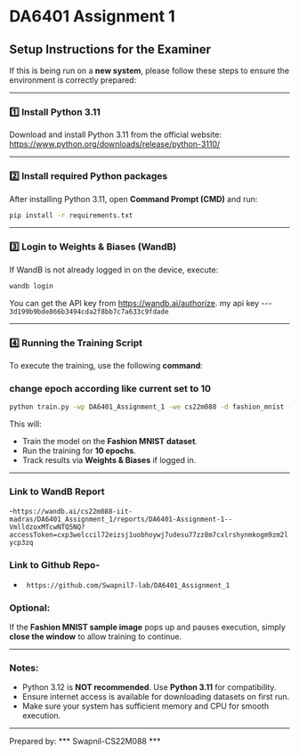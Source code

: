 # DA6401 Assignment 1

## Setup Instructions for the Examiner

If this is being run on a **new system**, please follow these steps to ensure the environment is correctly prepared:

---

### 1️⃣ Install Python 3.11
Download and install Python 3.11 from the official website:  
https://www.python.org/downloads/release/python-3110/

---

### 2️⃣ Install required Python packages
After installing Python 3.11, open **Command Prompt (CMD)** and run:

```bash
pip install -r requirements.txt
```

---

### 3️⃣ Login to Weights & Biases (WandB)
If WandB is not already logged in on the device, execute:

```bash
wandb login
```
You can get the API key from https://wandb.ai/authorize.
my api key --- ``` 3d199b9bde866b3494cda2f8bb7c7a633c9fdade ```

---

### 4️⃣ Running the Training Script
To execute the training, use the following **command**:
### change epoch according like current set to 10
```bash
python train.py -wp DA6401_Assignment_1 -we cs22m088 -d fashion_mnist -e 10 -b 64 -l cross_entropy -o nadam -lr 0.001 -m 0.9 -beta 0.95 -beta1 0.9 -beta2 0.999 -eps 1e-8 -w_d 0 -w_i he_uniform -sz 256 -nhl 5 -a relu
```

This will:
- Train the model on the **Fashion MNIST dataset**.
- Run the training for **10 epochs**.
- Track results via **Weights & Biases** if logged in.

---
### Link to WandB Report
-``` https://wandb.ai/cs22m088-iit-madras/DA6401_Assignment_1/reports/DA6401-Assignment-1--VmlldzoxMTcwNTQ5NQ?accessToken=cxp3welccil72eizsj1uobhoywj7udesu77zz8m7cxlrshynmkogm9zm2lycp3zq  ```

### Link to Github Repo-
- ```  https://github.com/Swapnil7-lab/DA6401_Assignment_1 ```


### Optional:
If the **Fashion MNIST sample image** pops up and pauses execution, simply **close the window** to allow training to continue.

---

### Notes:
- Python 3.12 is **NOT recommended**. Use **Python 3.11** for compatibility.
- Ensure internet access is available for downloading datasets on first run.
- Make sure your system has sufficient memory and CPU for smooth execution.

---

Prepared by: *** Swapnil-CS22M088 ***
